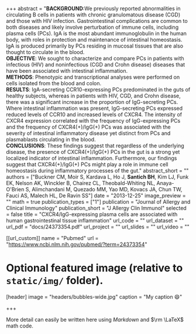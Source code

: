 +++
abstract = "**BACKGROUND**:We previously reported abnormalities in circulating B cells in patients with chronic granulomatous disease (CGD) and those with HIV infection. Gastrointestinal complications are common to both diseases and likely involve perturbation of immune cells, including plasma cells (PCs). IgA is the most abundant immunoglobulin in the human body, with roles in protection and maintenance of intestinal homeostasis. IgA is produced primarily by PCs residing in mucosal tissues that are also thought to circulate in the blood.<br>**OBJECTIVE**: We sought to characterize and compare PCs in patients with infectious (HIV) and noninfectious (CGD and Crohn disease) diseases that have been associated with intestinal inflammation.<br>**METHODS**: Phenotypic and transcriptional analyses were performed on cells isolated from the blood and colon.<br>**RESULTS**: IgA-secreting CCR10-expressing PCs predominated in the guts of healthy subjects, whereas in patients with HIV, CGD, and Crohn disease, there was a significant increase in the proportion of IgG-secreting PCs. Where intestinal inflammation was present, IgG-secreting PCs expressed reduced levels of CCR10 and increased levels of CXCR4. The intensity of CXCR4 expression correlated with the frequency of IgG-expressing PCs and the frequency of CXCR4(+)/IgG(+) PCs was associated with the severity of intestinal inflammatory disease yet distinct from PCs and plasmablasts circulating in the blood.<br>**CONCLUSIONS**: These findings suggest that regardless of the underlying disease, the presence of CXCR4(+)/IgG(+) PCs in the gut is a strong yet localized indicator of intestinal inflammation. Furthermore, our findings suggest that CXCR4(+)/IgG(+) PCs might play a role in immune cell homeostasis during inflammatory processes of the gut."
abstract_short = ""
authors = ["Buckner CM, Moir S, Kardava L, Ho J, **Santich BH**, Kim LJ, Funk EK, Nelson AK, Winckler B, Chairez CL, Theobald-Whiting NL, Anaya-O'Brien S, Alimchandani M, Quezado MM, Yao MD, Kovacs JA, Chun TW, Fauci AS, Malech HL, De Ravin SS"]
date = "2013-12-25"
image_preview = ""
math = true
publication_types = ["1"]
publication = "Journal of Allergy and Clinical Immunology"
publication_short = "J Allergy Clin Immunol"
selected = false
title = "CXCR4/IgG-expressing plasma cells are associated with human gastrointestinal tissue inflammation"
url_code = ""
url_dataset = ""
url_pdf = "docs/24373354.pdf"
url_project = ""
url_slides = ""
url_video = ""

[[url_custom]]
name = "Pubmed"
url = "https://www.ncbi.nlm.nih.gov/pubmed/?term=24373354"

# Optional featured image (relative to `static/img/` folder).
[header]
image = "headers/bubbles-wide.jpg"
caption = "My caption :smile:"

+++

More detail can easily be written here using *Markdown* and $\rm \LaTeX$ math code.
